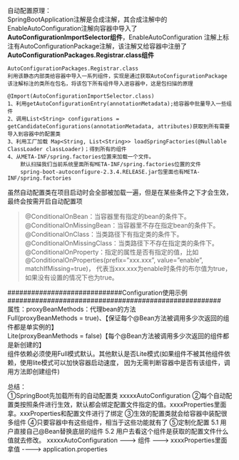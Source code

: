 自动配置原理：  
SpringBootApplication注解是合成注解，其合成注解中的EnableAutoConfiguration注解向容器中导入了**AutoConfigurationImportSelector组件**，EnableAutoConfiguration
注解上标注有AutoConfigurationPackage注解，该注解又给容器中注册了**AutoConfigurationPackages.Registrar.class组件**  
```
AutoConfigurationPackages.Registrar.class  
利用该静态内部类给容器中导入一系列组件，实现是通过获取AutoConfigurationPackage该注解标注的类所在包名，将该包下所有组件导入进容器中，这是包扫描的原理
```

```
@Import(AutoConfigurationImportSelector.class)  
1、利用getAutoConfigurationEntry(annotationMetadata);给容器中批量导入一些组件
2、调用List<String> configurations = getCandidateConfigurations(annotationMetadata, attributes)获取到所有需要导入到容器中的配置类
3、利用工厂加载 Map<String, List<String>> loadSpringFactories(@Nullable ClassLoader classLoader)；得到所有的组件
4、从META-INF/spring.factories位置来加载一个文件。
	默认扫描我们当前系统里面所有META-INF/spring.factories位置的文件
    spring-boot-autoconfigure-2.3.4.RELEASE.jar包里面也有META-INF/spring.factories
```
虽然自动配置类在项目启动时会全部被加载一遍，但是在某些条件之下才会生效，最终会按需开启自动配置项  
> @ConditionalOnBean：当容器里有指定的bean的条件下。  
> @ConditionalOnMissingBean：当容器里不存在指定bean的条件下。  
> @ConditionalOnClass：当类路径下有指定类的条件下。  
> @ConditionalOnMissingClass：当类路径下不存在指定类的条件下。  
> @ConditionalOnProperty：指定的属性是否有指定的值，比如@ConditionalOnProperties(prefix=”xxx.xxx”, value=”enable”, matchIfMissing=true)，
> 代表当xxx.xxx为enable时条件的布尔值为true，如果没有设置的情况下也为true。




#############################Configuration使用示例######################################################  
属性：proxyBeanMethods：代理bean的方法  
    Full(proxyBeanMethods = true)、【保证每个@Bean方法被调用多少次返回的组件都是单实例的】  
    Lite(proxyBeanMethods = false)【每个@Bean方法被调用多少次返回的组件都是新创建的】  
    组件依赖必须使用Full模式默认。其他默认是否Lite模式(如果组件不被其他组件依赖，使用lite模式可以加快容器启动速度，
    因为无需判断容器中是否有该组件，调用方法即创建组件)  
    
总结：  
①SpringBoot先加载所有的自动配置类 xxxxxAutoConfiguration
②每个自动配置类按照条件进行生效，默认都会绑定配置文件指定的值。xxxxProperties里面拿。xxxProperties和配置文件进行了绑定
③生效的配置类就会给容器中装配很多组件
④只要容器中有这些组件，相当于这些功能就有了
⑤定制化配置
  5.1 用户直接自己@Bean替换底层的组件
  5.2 用户去看这个组件是获取的配置文件什么值就去修改。
xxxxxAutoConfiguration ---> 组件  ---> xxxxProperties里面拿值  ----> application.properties